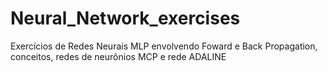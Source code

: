 # Neural_Network_exercises
Exercícios de Redes Neurais MLP envolvendo Foward e Back Propagation, conceitos, redes de neurônios MCP e rede ADALINE
